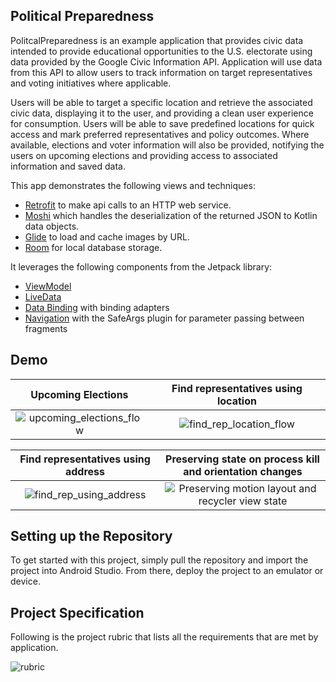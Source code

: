 ## Political Preparedness

PolitcalPreparedness is an example application that provides civic data intended to provide educational opportunities to the U.S. electorate using data provided by the Google Civic Information API. Application will use data from this API to allow users to track information on target representatives and voting initiatives where applicable.

Users will be able to target a specific location and retrieve the associated civic data, displaying it to the user, and providing a clean user experience for consumption. Users will be able to save predefined locations for quick access and mark preferred representatives and policy outcomes. Where available, elections and voter information will also be provided, notifying the users on upcoming elections and providing access to associated information and saved data.

This app demonstrates the following views and techniques:

* [Retrofit](https://square.github.io/retrofit/) to make api calls to an HTTP web service.
* [Moshi](https://github.com/square/moshi) which handles the deserialization of the returned JSON to Kotlin data objects.
* [Glide](https://bumptech.github.io/glide/) to load and cache images by URL.
* [Room](https://developer.android.com/training/data-storage/room) for local database storage.

It leverages the following components from the Jetpack library:

* [ViewModel](https://developer.android.com/topic/libraries/architecture/viewmodel)
* [LiveData](https://developer.android.com/topic/libraries/architecture/livedata)
* [Data Binding](https://developer.android.com/topic/libraries/data-binding/) with binding adapters
* [Navigation](https://developer.android.com/topic/libraries/architecture/navigation/) with the SafeArgs plugin for parameter passing between fragments

## Demo

Upcoming Elections         |  Find representatives using location
:-------------------------:|:-------------------------:
![upcoming_elections_flow](https://user-images.githubusercontent.com/12608658/164539814-e7b3ec2b-5156-4dcc-bf1c-ecee5f7ec475.gif)  |  ![find_rep_location_flow](https://user-images.githubusercontent.com/12608658/164541772-e39ec171-ed74-4c95-88f5-ab190ccc2a23.gif)

Find representatives using address     | Preserving state on process kill and orientation changes 
:-------------------------:|:-------------------------:
![find_rep_using_address](https://user-images.githubusercontent.com/12608658/164543320-5c5ab29e-5d2e-4fa2-8ae9-571c23cc9080.gif) | ![Preserving motion layout and recycler view state](https://user-images.githubusercontent.com/12608658/164545759-ddff0fec-35a3-46a7-8495-5011b1a72ea2.gif)

## Setting up the Repository

To get started with this project, simply pull the repository and import the project into Android Studio. From there, deploy the project to an emulator or device.

## Project Specification
Following is the project rubric that lists all the requirements that are met by application.

![rubric](https://user-images.githubusercontent.com/12608658/164546404-97e6b904-afea-4acd-b18d-b299d1d2f9b7.jpeg)
